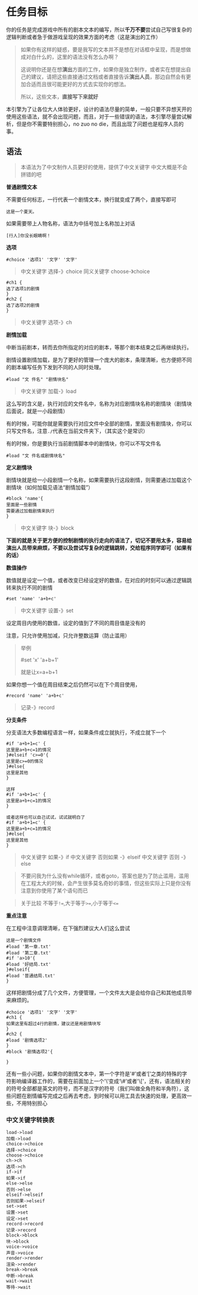 # 任务目标

你的任务是完成游戏中所有的剧本文本的编写，所以**千万不要**尝试自己写很复杂的逻辑判断或者急于做游戏呈现的效果方面的考虑（这是演出的工作）

> 如果你有这样的疑惑，要是我写的文本并不是想在对话框中呈现，而是想做成对白什么的，这里的语法没有怎么办啊？
>
> 这说明你还是在想**演出**方面的工作，如果你是独立制作，或者实在想提出自己的建议，请把这些直接通过文档或者直接告诉**演出人员**，那边自然会有更加合适而且很可能更好的方式去实现你的想法。
>
> 所以，这些文本，**直接写下来就好**

本引擎为了让各位大人体验更好，设计的语法尽量的简单，一般只要不异想天开的使用这些语法，就不会出现问题，而且，对于一些错误的语法，本引擎尽量尝试解析，但是你不需要特别担心，no zuo no die，而且出现了问题也是程序人员的事。

## 语法

> 本语法为了中文制作人员更好的使用，提供了中文关键字
> 中文大概是不会拼错的吧

**普通剧情文本**

不需要任何标志，一行代表一个剧情文本，换行就变成了两个，直接写即可

```
这是一个夏天。
```

如果需要带上人物名称，语法为中括号加上名称加上对话

```
[行人]你没长眼睛啊！
```

**选项**

```
#choice '选项1' '文字' '文字'
```
> 中文关键字 选择-》choice
> 同义关键字 choose-》choice

```
#ch1 {
选了选项1的剧情
}
#ch2 {
选了选项2的剧情
}
```
> 中文关键字 选项-》ch

**剧情加载**

中断当前剧本，转而去你所指定的对应的剧本，等那个剧本结束之后再继续执行。

剧情设置剧情加载，是为了更好的管理一个庞大的剧本，条理清晰，也方便把不同的剧本编写任务下发到不同的人同时处理。

```
#load "文 件名" "剧情块名"
```
> 中文关键字 加载-》load


这么写的含义是，执行对应的文件名中，名称为对应剧情块名称的剧情块（剧情块后面说，就是一小段剧情）

有的时候，可能你就是需要执行对应文件中全部的剧情，里面没有剧情块，你可以只写文件名，注意`./`代表在当前文件夹下，（其实这个是常识）

有的时候，你是要执行当前剧情脚本中的剧情块，你可以不写文件名

```
#load "文 件名或剧情块名"
```

**定义剧情块**

剧情块就是给一小段剧情一个名称，如果需要执行这段剧情，则需要通过加载这个剧情块（如何加载见语法“剧情加载”）

```
#block 'name'{
里面是一些剧情
需要通过加载剧情来执行
}
```
> 中文关键字 块-》block

**下面的就是关于更方便的控制剧情的执行走向的语法了，切记不要用太多，容易给演出人员带来麻烦，不要以及尝试写复杂的逻辑跳转，交给程序同学即可（如果有的话）**



**数值操作**

数值就是设定一个值，或者改变已经设定好的数值，在对应的时刻可以通过逻辑跳转来执行不同的剧情

```
#set 'name' 'a+b+c'
```
> 中文关键字 设置-》set

设定周目内使用的数值，设定的值到了不同的周目值是没有的

注意，只允许使用加减，只允许整数运算（防止滥用）

> 举例
>
> \#set 'x' 'a+b+1'
>
> 就是让x=a+b+1

如果你想一个值在周目结束之后仍然可以在下个周目使用，

```
#record 'name' 'a+b+c'
```
> 记录-》record


**分支条件**

分支语法大多数编程语言一样，如果条件成立就执行，不成立就下一个

```
#if 'a+b+1=c' {
这里是a+b+c=1的情况
}#elseif 'c>=0'{
这里是c>=0的情况
}#else{
这里是其他
}

这样
#if 'a+b+1=c' {
这里是a+b+c=1的情况
}

或者这样也可以自己试试，试试就明白了
#if 'a+b+1=c' {
这里是a+b+c=1的情况
}#else{
这里是其他
}
```
> 中文关键字 如果-》if
> 中文关键字 否则如果 -》elseif
> 中文关键字 否则 -》 else

> 不要问我为什么没有while循环，或者goto，答案也是为了防止滥用，滥用在工程太大的时候，会产生很多莫名奇妙的事情，但这些实际上只是你没有注意到你使用了某个语句而已

> 关于比较 不等于`!=`,大于等于`>=`,小于等于`<=`





**重点注意**

在工程中注意调理清晰，在下强烈建议大人们这么尝试

```
这是一个剧情文件
#load '第一章.txt'
#load '第二章.txt'
#if 'a>10'{
#load '好结局.txt'
}#elseif{
#load '普通结局.txt'
}
```

这样把剧情分成了几个文件，方便管理，一个文件太大是会给你自己和其他成员带来麻烦的。



```
#choice '选项1' '文字' '文字'
#ch1 {
如果这里有超过4行的剧情，建议还是用剧情块写
}
#ch2 {
#load '剧情选项2'
}
#block '剧情选项2'{

}
```



还有一些小问题，如果你的剧情文本中，第一个字符是'#’或者‘[’之类的特殊的字符影响编译器工作的，需要在前面加上一个'\\'变成‘\\#’或者'\\\['，还有，语法相关的的符号全部都是英文的符号，而不是汉字的符号（我们叫做全角符和半角符），这些问题在剧情编写完成之后再去考虑，到时候可以用工具去快速的处理，更高效一些，不用特别担心

### 中文关键字转换表
```
load->load
加载->load
choice->choice
选择->choice
choose->choice
ch->ch
选项->ch
if->if
如果->if
else->else
否则->else
elseif->elseif
否则如果->elseif
set->set
设置->set
设定->set
record->record
记录->record
block->block
块->block
voice->voice
声音->voice
render->render
渲染->render
break->break
中断->break
wait->wait
等待->wait
```